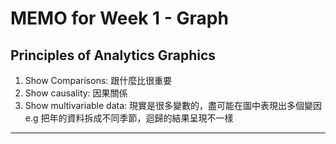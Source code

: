 MEMO for Week 1 - Graph
=======================
Principles of Analytics Graphics
----------------------
1. Show Comparisons: 跟什麼比很重要
2. Show causality: 因果關係
3. Show multivariable data: 現實是很多變數的，盡可能在圖中表現出多個變因
	e.g 把年的資料拆成不同季節，迴歸的結果呈現不一樣

-----------------------
